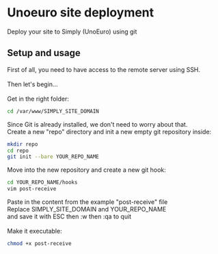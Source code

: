 # Unoeuro site deployment
Deploy your site to Simply (UnoEuro) using git

## Setup and usage
First of all, you need to have access to the remote server using SSH.
<br><br>
Then let's begin...
<br><br>
Get in the right folder:
```bash
cd /var/www/SIMPLY_SITE_DOMAIN
```

Since Git is already installed, we don't need to worry about that.
<br>
Create a new "repo" directory and init a new empty git repository inside:
```bash
mkdir repo
cd repo
git init --bare YOUR_REPO_NAME
```
Move into the new repository and create a new git hook:
```bash
cd YOUR_REPO_NAME/hooks
vim post-receive
```
Paste in the content from the example "post-receive" file<br>
Replace SIMPLY_SITE_DOMAIN and YOUR_REPO_NAME<br>
and save it with ESC then :w then :qa to quit
<br>
<br>
Make it executable:
```bash
chmod +x post-receive
```
